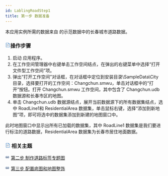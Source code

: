 ```yaml
---
id: LablingRoadStep1
title: 第一步 数据准备
---
```

本应用实例所需的数据来自  的示范数据中的长春城市道路数据。

### ![](../../img/read.gif)操作步骤

1. 启动  应用程序。
2. 在工作空间管理器中右键单击工作空间结点，在弹出的右键菜单中选择“打开文件型工作空间”项。
3. 弹出“打开工作空间”对话框，在对话框中定位到安装目录\SampleData\City 目录，选择要打开的工作空间：Changchun.smwu，单击对话框中的“打开”按钮。打开 Changchun.smwu 工作空间，其中包含了 Changchun.udb 数据源和长春市区的地图。
4. 单击 Changchun.udb 数据源结点，展开当前数据源下的所有数据集结点，选中 RoadLine1和 ResidentialArea 数据集，单击鼠标右键，选择“添加到新地图”项，即可将选中的数据集添加到新建的地图窗口中。 

此时地图窗口中显示出所有已加载的数据集，其中 RoadLine1 数据集是我们要进行标注的道路数据，ResidentialArea
数据集为长春市居住地面数据。

### ![](../../img/read.gif) 相关主题

![](../../img/smalltitle.png) [第二步 制作道路标签专题图](LablingRoadStep2.htm)

![](../../img/smalltitle.png) [第三步 配置底图和地图整饰](LablingRoadStep3.htm)


